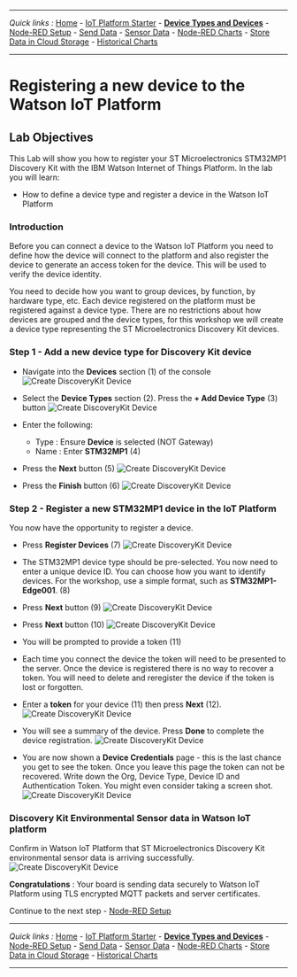 ***
*Quick links :*
[Home](/README.md) - [IoT Platform Starter](CREATEIOTP.md) - [**Device Types and Devices**](DISCOVERYDEVICE.md) - [Node-RED Setup](NODERED.md) - [Send Data](SENDEDGE.md) - [Sensor Data](DISCOVERYIOTDATA.md) - [Node-RED Charts](DASHBOARD.md) - [Store Data in Cloud Storage](CLOUDANT.md) - [Historical Charts](HISTORY.md)
***

# Registering a new device to the Watson IoT Platform

## Lab Objectives

This Lab will show you how to register your ST Microelectronics STM32MP1 Discovery Kit with the IBM Watson Internet of Things Platform.  In the lab you will learn:

- How to define a device type and register a device in the Watson IoT Platform

### Introduction

Before you can connect a device to the Watson IoT Platform you need to define how the device will connect to the platform and also register the device to generate an access token for the device.  This will be used to verify the device identity.

You need to decide how you want to group devices, by function, by hardware type, etc.  Each device registered on the platform must be registered against a device type.  There are no restrictions about how devices are grouped and the device types, for this workshop we will create a device type representing the ST Microelectronics Discovery Kit devices.

### Step 1 - Add a new device type for Discovery Kit device

- Navigate into the **Devices** section (1) of the console
![Create DiscoveryKit Device](/screenshots/IoTP-Devices.png)

- Select the **Device Types** section (2).  Press the **+ Add Device Type** (3) button
![Create DiscoveryKit Device](/screenshots/IoTP-DeviceType.png)

- Enter the following:
  - Type : Ensure **Device** is selected (NOT Gateway)
  - Name : Enter **STM32MP1** (4)
- Press the **Next** button (5)
![Create DiscoveryKit Device](/screenshots/IoTP-DeviceType-Create.png)

- Press the **Finish** button (6)
![Create DiscoveryKit Device](/screenshots/IoTP-DeviceType-Done.png)

### Step 2 - Register a new STM32MP1 device in the IoT Platform

You now have the opportunity to register a device.
- Press **Register Devices** (7)
![Create DiscoveryKit Device](/screenshots/IoTP-DeviceRegister.png)

- The STM32MP1 device type should be pre-selected.  You now need to enter a unique device ID.  You can choose how you want to identify devices.  For the workshop, use a simple format, such as **STM32MP1-Edge001**. (8)
- Press **Next** button (9)
![Create DiscoveryKit Device](/screenshots/IoTP-DeviceName.png)

- Press **Next** button (10)
![Create DiscoveryKit Device](/screenshots/IoTP-DeviceInfo.png)
- You will be prompted to provide a token (11)

- Each time you connect the device the token will need to be presented to the server. Once the device is registered there is no way to recover a token. You will need to delete and reregister the device if the token is lost or forgotten.

- Enter a **token** for your device (11) then press **Next** (12).
![Create DiscoveryKit Device](/screenshots/IoTP-DeviceToken.png)

- You will see a summary of the device.  Press **Done** to complete the device registration.
![Create DiscoveryKit Device](/screenshots/IoTP-DeviceSummary.png)

- You are now shown a **Device Credentials** page - this is the last chance you get to see the token.  Once you leave this page the token can not be recovered. Write down the Org, Device Type, Device ID and Authentication Token. You might even consider taking a screen shot.
![Create DiscoveryKit Device](/screenshots/IoTP-DeviceCreds.png)

### Discovery Kit Environmental Sensor data in Watson IoT platform

Confirm in Watson IoT Platform that ST Microelectronics Discovery Kit environmental sensor data is arriving successfully.
![Create DiscoveryKit Device](/screenshots/IoTP-DeviceEventData.png)

**Congratulations** : Your board is sending data securely to Watson IoT Platform using TLS encrypted MQTT packets and server certificates.

Continue to the next step - [Node-RED Setup](NODERED.md)
***
*Quick links :*
[Home](/README.md) - [IoT Platform Starter](CREATEIOTP.md) - [**Device Types and Devices**](DISCOVERYDEVICE.md) - [Node-RED Setup](NODERED.md) - [Send Data](SENDEDGE.md) - [Sensor Data](DISCOVERYIOTDATA.md) - [Node-RED Charts](DASHBOARD.md) - [Store Data in Cloud Storage](CLOUDANT.md) - [Historical Charts](HISTORY.md)
***

